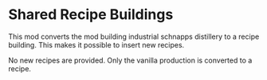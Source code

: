 # Shared Recipe Buildings

This mod converts the mod building industrial schnapps distillery to a recipe building.
This makes it possible to insert new recipes.

No new recipes are provided. Only the vanilla production is converted to a recipe.
